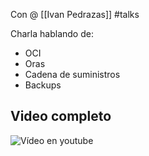 
Con @ [[Ivan Pedrazas]] #talks

Charla hablando de:
* OCI
* Oras
* Cadena de suministros
* Backups

## Video completo
![Vídeo en youtube](https://youtu.be/EBywodEM8TA)